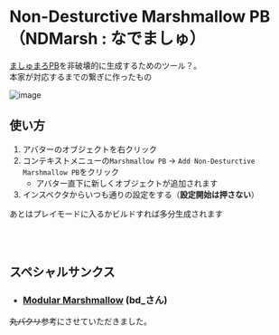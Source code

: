 # Non-Desturctive Marshmallow PB（NDMarsh : なでましゅ）
[ましゅまろPB](https://booth.pm/ja/items/4511536)を非破壊的に生成するためのツール？。  
本家が対応するまでの繋ぎに作ったもの

![image](https://github.com/Gomorroth/Ndmarsh/assets/70315656/4398ad3d-b825-40fb-b2c7-840c1bfd0a9c)

## 使い方
1. アバターのオブジェクトを右クリック
2. コンテキストメニューの`Marshmallow PB` → `Add Non-Desturctive Marshmallow PB`をクリック
   - アバター直下に新しくオブジェクトが追加されます
3. インスペクタからいつも通りの設定をする（**設定開始は押さない**）

あとはプレイモードに入るかビルドすれば多分生成されます

<br/><br/>

## スペシャルサンクス

- ### [Modular Marshmallow](https://bdunderscore.notion.site/Modular-Marshmallow-e44cd6adde804e0eb72da77149f60a72) (bd_さん)
~~丸パクリ~~参考にさせていただきました。
